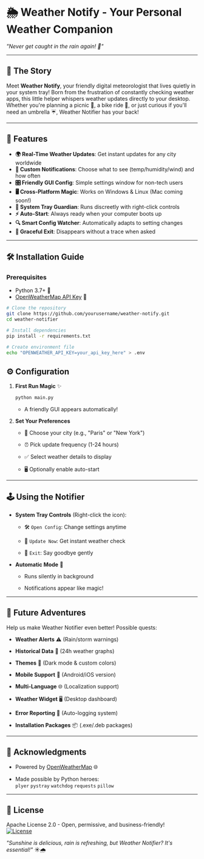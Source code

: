 # 🌦️ Weather Notify - Your Personal Weather Companion

*"Never get caught in the rain again! 🌂"*

---

## 📖 The Story

Meet **Weather Notify**, your friendly digital meteorologist that lives quietly in your system tray! Born from the frustration of constantly checking weather apps, this little helper whispers weather updates directly to your desktop. Whether you're planning a picnic 🧺, a bike ride 🚴, or just curious if you'll need an umbrella ☔, Weather Notifier has your back!

---

## 🚀 Features

- **🌍 Real-Time Weather Updates**: Get instant updates for any city worldwide  
- **🔔 Custom Notifications**: Choose what to see (temp/humidity/wind) and how often  
- **🎛️ Friendly GUI Config**: Simple settings window for non-tech users  
- **🖥️ Cross-Platform Magic**: Works on Windows & Linux (Mac coming soon!)  
- **📌 System Tray Guardian**: Runs discreetly with right-click controls  
- **⚡ Auto-Start**: Always ready when your computer boots up  
- **🔍 Smart Config Watcher**: Automatically adapts to setting changes  
- **🎻 Graceful Exit**: Disappears without a trace when asked  

---

## 🛠️ Installation Guide

### Prerequisites
- Python 3.7+ 🐍
- [OpenWeatherMap API Key](https://openweathermap.org/api) 🔑

```bash
# Clone the repository
git clone https://github.com/yourusername/weather-notify.git
cd weather-notifier

# Install dependencies
pip install -r requirements.txt

# Create environment file
echo "OPENWEATHER_API_KEY=your_api_key_here" > .env

```

⚙️ Configuration
----------------

1.  **First Run Magic** ✨

    ```bash
    python main.py
    ```

    -   A friendly GUI appears automatically!

2.  **Set Your Preferences**

    -   🌆 Choose your city (e.g., "Paris" or "New York")

    -   ⏰ Pick update frequency (1-24 hours)

    -   ✅ Select weather details to display

    -   🖥️ Optionally enable auto-start

* * * * *

🕹️ Using the Notifier
----------------------

-   **System Tray Controls** (Right-click the icon):

    -   🛠️ `Open Config`: Change settings anytime

    -   🔄 `Update Now`: Get instant weather check

    -   🚪 `Exit`: Say goodbye gently

-   **Automatic Mode** 🤖

    -   Runs silently in background

    -   Notifications appear like magic!

* * * * *

🌈 Future Adventures
--------------------

Help us make Weather Notifier even better! Possible quests:

-   **Weather Alerts** ⚠️ (Rain/storm warnings)

-   **Historical Data** 📅 (24h weather graphs)

-   **Themes** 🎨 (Dark mode & custom colors)

-   **Mobile Support** 📱 (Android/iOS version)

-   **Multi-Language** 🌐 (Localization support)

-   **Weather Widget** 🖥️ (Desktop dashboard)

-   **Error Reporting** 📝 (Auto-logging system)

-   **Installation Packages** 📦 (.exe/.deb packages)

* * * * *

🙏 Acknowledgments
------------------

-   Powered by [OpenWeatherMap](https://openweathermap.org/) 🌐

-   Made possible by Python heroes:\
    `plyer` `pystray` `watchdog` `requests` `pillow`

* * * * *

📜 License
----------

Apache License 2.0 - Open, permissive, and business-friendly!\
[![License](https://img.shields.io/badge/License-Apache%202.0-blue.svg)](https://opensource.org/licenses/Apache-2.0)

*"Sunshine is delicious, rain is refreshing, but Weather Notifier? It's essential!"* ☀️🌧️